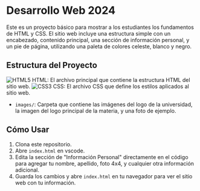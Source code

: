 # Desarrollo Web 2024

Este es un proyecto básico para mostrar a los estudiantes los fundamentos de HTML y CSS. El sitio web incluye una estructura simple con un encabezado, contenido principal, una sección de información personal, y un pie de página, utilizando una paleta de colores celeste, blanco y negro.

## Estructura del Proyecto


![HTML5](https://img.shields.io/badge/html5-%23E34F26.svg?style=for-the-badge&logo=html5&logoColor=white) HTML: El archivo principal que contiene la estructura HTML del sitio web.
![CSS3](https://img.shields.io/badge/css3-%231572B6.svg?style=for-the-badge&logo=css3&logoColor=white) CSS: El archivo CSS que define los estilos aplicados al sitio web.
- `images/`: Carpeta que contiene las imágenes del logo de la universidad, la imagen del logo principal de la materia, y una foto de ejemplo.

## Cómo Usar

1. Clona este repositorio.
2. Abre `index.html` en vscode.
3. Edita la sección de "Información Personal" directamente en el código para agregar tu nombre, apellido, foto 4x4, y cualquier otra información adicional.
4. Guarda los cambios y abre `index.html` en tu navegador para ver el sitio web con tu información.


